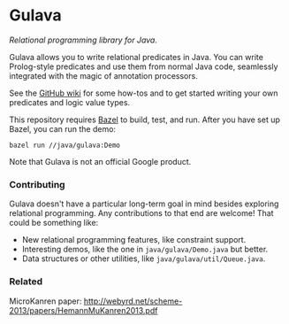 # Gulava

*Relational programming library for Java.*

Gulava allows you to write relational predicates in Java. You can write
Prolog-style predicates and use them from normal Java code, seamlessly
integrated with the magic of annotation processors.

See the [GitHub wiki](https://github.com/google/gulava/wiki/How-to-write-a-logic-value-type-and-predicate) for some how-tos and to get started writing your own predicates and logic value types.

This repository requires [Bazel](https://github.com/bazelbuild/bazel) to build,
test, and run. After you have set up Bazel, you can run the demo:

```
bazel run //java/gulava:Demo
```

Note that Gulava is not an official Google product.

### Contributing

Gulava doesn't have a particular long-term goal in mind besides exploring
relational programming. Any contributions to that end are welcome! That could be
something like:

- New relational programming features, like constraint support.
- Interesting demos, like the one in `java/gulava/Demo.java` but better.
- Data structures or other utilities, like `java/gulava/util/Queue.java`.

### Related
MicroKanren paper: http://webyrd.net/scheme-2013/papers/HemannMuKanren2013.pdf
